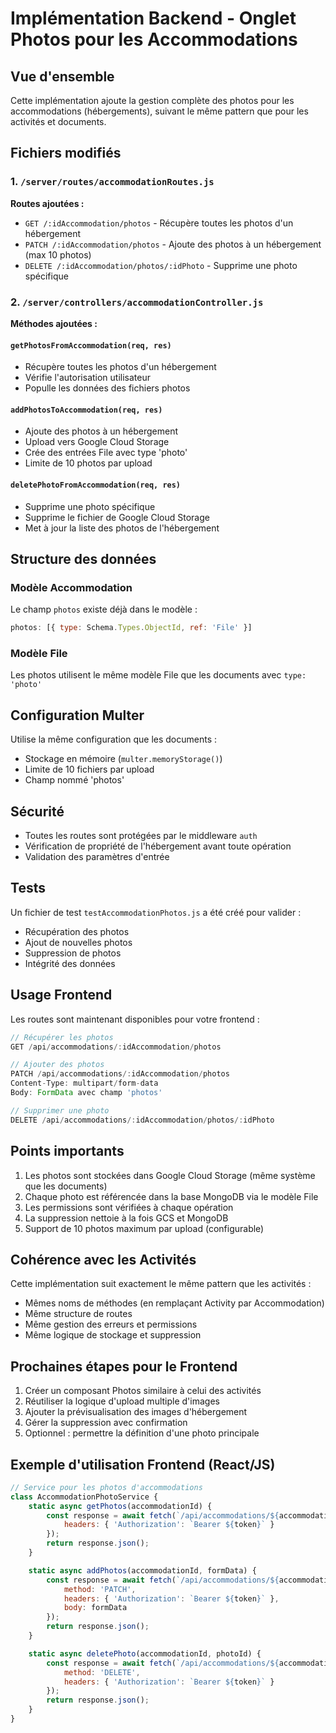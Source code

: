 # Implémentation Backend - Onglet Photos pour les Accommodations

## Vue d'ensemble
Cette implémentation ajoute la gestion complète des photos pour les accommodations (hébergements), suivant le même pattern que pour les activités et documents.

## Fichiers modifiés

### 1. `/server/routes/accommodationRoutes.js`
**Routes ajoutées :**
- `GET /:idAccommodation/photos` - Récupère toutes les photos d'un hébergement
- `PATCH /:idAccommodation/photos` - Ajoute des photos à un hébergement (max 10 photos)
- `DELETE /:idAccommodation/photos/:idPhoto` - Supprime une photo spécifique

### 2. `/server/controllers/accommodationController.js`
**Méthodes ajoutées :**

#### `getPhotosFromAccommodation(req, res)`
- Récupère toutes les photos d'un hébergement
- Vérifie l'autorisation utilisateur
- Populle les données des fichiers photos

#### `addPhotosToAccommodation(req, res)`
- Ajoute des photos à un hébergement
- Upload vers Google Cloud Storage
- Crée des entrées File avec type 'photo'
- Limite de 10 photos par upload

#### `deletePhotoFromAccommodation(req, res)`
- Supprime une photo spécifique
- Supprime le fichier de Google Cloud Storage
- Met à jour la liste des photos de l'hébergement

## Structure des données

### Modèle Accommodation
Le champ `photos` existe déjà dans le modèle :
```javascript
photos: [{ type: Schema.Types.ObjectId, ref: 'File' }]
```

### Modèle File
Les photos utilisent le même modèle File que les documents avec `type: 'photo'`

## Configuration Multer
Utilise la même configuration que les documents :
- Stockage en mémoire (`multer.memoryStorage()`)
- Limite de 10 fichiers par upload
- Champ nommé 'photos'

## Sécurité
- Toutes les routes sont protégées par le middleware `auth`
- Vérification de propriété de l'hébergement avant toute opération
- Validation des paramètres d'entrée

## Tests
Un fichier de test `testAccommodationPhotos.js` a été créé pour valider :
- Récupération des photos
- Ajout de nouvelles photos
- Suppression de photos
- Intégrité des données

## Usage Frontend
Les routes sont maintenant disponibles pour votre frontend :

```javascript
// Récupérer les photos
GET /api/accommodations/:idAccommodation/photos

// Ajouter des photos
PATCH /api/accommodations/:idAccommodation/photos
Content-Type: multipart/form-data
Body: FormData avec champ 'photos'

// Supprimer une photo
DELETE /api/accommodations/:idAccommodation/photos/:idPhoto
```

## Points importants
1. Les photos sont stockées dans Google Cloud Storage (même système que les documents)
2. Chaque photo est référencée dans la base MongoDB via le modèle File
3. Les permissions sont vérifiées à chaque opération
4. La suppression nettoie à la fois GCS et MongoDB
5. Support de 10 photos maximum par upload (configurable)

## Cohérence avec les Activités
Cette implémentation suit exactement le même pattern que les activités :
- Mêmes noms de méthodes (en remplaçant Activity par Accommodation)
- Même structure de routes
- Même gestion des erreurs et permissions
- Même logique de stockage et suppression

## Prochaines étapes pour le Frontend
1. Créer un composant Photos similaire à celui des activités
2. Réutiliser la logique d'upload multiple d'images
3. Ajouter la prévisualisation des images d'hébergement
4. Gérer la suppression avec confirmation
5. Optionnel : permettre la définition d'une photo principale

## Exemple d'utilisation Frontend (React/JS)
```javascript
// Service pour les photos d'accommodations
class AccommodationPhotoService {
    static async getPhotos(accommodationId) {
        const response = await fetch(`/api/accommodations/${accommodationId}/photos`, {
            headers: { 'Authorization': `Bearer ${token}` }
        });
        return response.json();
    }

    static async addPhotos(accommodationId, formData) {
        const response = await fetch(`/api/accommodations/${accommodationId}/photos`, {
            method: 'PATCH',
            headers: { 'Authorization': `Bearer ${token}` },
            body: formData
        });
        return response.json();
    }

    static async deletePhoto(accommodationId, photoId) {
        const response = await fetch(`/api/accommodations/${accommodationId}/photos/${photoId}`, {
            method: 'DELETE',
            headers: { 'Authorization': `Bearer ${token}` }
        });
        return response.json();
    }
}
```
